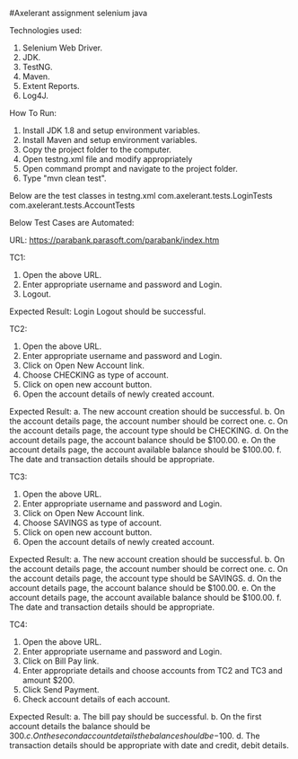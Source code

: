 #Axelerant assignment selenium java

Technologies used:
1. Selenium Web Driver.
2. JDK.
3. TestNG.
4. Maven.
5. Extent Reports.
6. Log4J.

How To Run:
1. Install JDK 1.8 and setup environment variables.
2. Install Maven and setup environment variables.
3. Copy the project folder to the computer.
4. Open testng.xml file and modify appropriately
4. Open command prompt and navigate to the project folder.
5. Type "mvn clean test".

Below are the test classes in testng.xml
com.axelerant.tests.LoginTests
com.axelerant.tests.AccountTests

Below Test Cases are Automated:

URL: https://parabank.parasoft.com/parabank/index.htm

TC1: 
1. Open the above URL.
2. Enter appropriate username and password and Login.
3. Logout.

Expected Result: Login Logout should be successful.

TC2:
1. Open the above URL.
2. Enter appropriate username and password and Login.
3. Click on Open New Account link.
4. Choose CHECKING as type of account.
5. Click on open new account button.
6. Open the account details of newly created account.

Expected Result:
a. The new account creation should be successful.
b. On the account details page, the account number should be correct one.
c. On the account details page, the account type should be CHECKING.
d. On the account details page, the account balance should be $100.00.
e. On the account details page, the account available balance should be $100.00.
f. The date and transaction details should be appropriate.

TC3:
1. Open the above URL.
2. Enter appropriate username and password and Login.
3. Click on Open New Account link.
4. Choose SAVINGS as type of account.
5. Click on open new account button.
6. Open the account details of newly created account.

Expected Result:
a. The new account creation should be successful.
b. On the account details page, the account number should be correct one.
c. On the account details page, the account type should be SAVINGS.
d. On the account details page, the account balance should be $100.00.
e. On the account details page, the account available balance should be $100.00.
f. The date and transaction details should be appropriate.

TC4:
1. Open the above URL.
2. Enter appropriate username and password and Login.
3. Click on Bill Pay link.
4. Enter appropriate details and choose accounts from TC2 and TC3 and amount $200.
5. Click Send Payment.
6. Check account details of each account.

Expected Result:
a. The bill pay should be successful.
b. On the first account details the balance should be $300.
c. On the second account details the balance should be -$100.
d. The transaction details should be appropriate with date and credit, debit details.